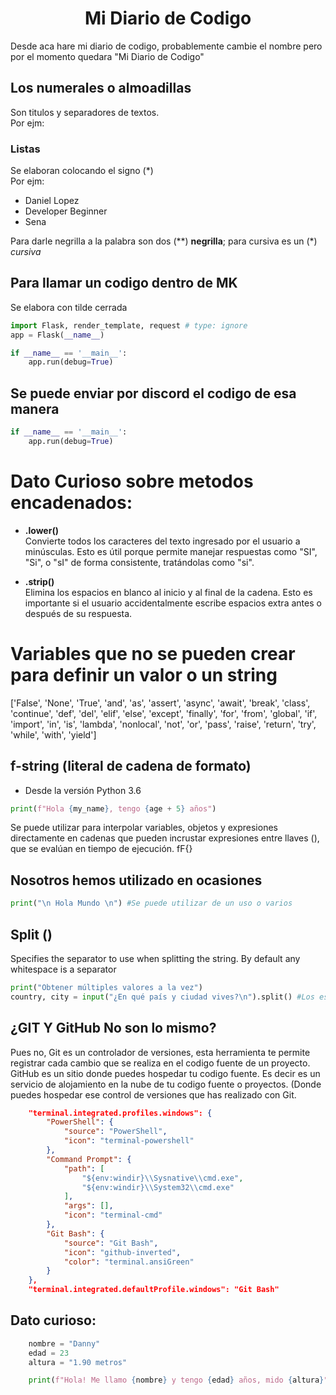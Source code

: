 <div align="center">

# Mi Diario de Codigo

</div>

Desde aca hare mi diario de codigo, probablemente cambie el nombre pero por el momento quedara "Mi Diario de Codigo"

## Los numerales o almoadillas

Son titulos y separadores de textos. <br> Por ejm:


### Listas

Se elaboran colocando el signo (*) <br> Por ejm:
* Daniel Lopez
* Developer Beginner
* Sena



Para darle negrilla a la palabra son dos (**) **negrilla**; para cursiva es un (*) *cursiva* 



## Para llamar un codigo dentro de MK

Se elabora con tilde cerrada <br>

```py
import Flask, render_template, request # type: ignore
app = Flask(__name__)

if __name__ == '__main__':
    app.run(debug=True)

```

## Se puede enviar por discord el codigo de esa manera

```py
if __name__ == '__main__':
    app.run(debug=True)

```
# Dato Curioso sobre metodos encadenados:
* **.lower()** <br>
Convierte todos los caracteres del texto ingresado por el usuario a minúsculas.
Esto es útil porque permite manejar respuestas como "SI", "Si", o "sI" de forma consistente, tratándolas como "si".

* **.strip()** <br>
Elimina los espacios en blanco al inicio y al final de la cadena. Esto es importante si el usuario accidentalmente escribe espacios extra antes o después de su respuesta.


# Variables que no se pueden crear para definir un valor o un string

['False', 'None', 'True', 'and', 'as', 'assert',
'async', 'await', 'break', 'class', 'continue',
'def', 'del', 'elif', 'else', 'except', 'finally',
'for', 'from', 'global', 'if', 'import', 'in', 'is',
'lambda', 'nonlocal', 'not', 'or', 'pass', 'raise',
'return', 'try', 'while', 'with', 'yield']

## f-string (literal de cadena de formato)
* Desde la versión Python 3.6

```py
print(f"Hola {my_name}, tengo {age + 5} años")
```

Se puede utilizar para interpolar variables, objetos y expresiones directamente en cadenas que pueden incrustar expresiones entre llaves (), que se evalúan en tiempo de ejecución. fF{}

## Nosotros hemos utilizado en ocasiones <br>
```py
print("\n Hola Mundo \n") #Se puede utilizar de un uso o varios
```

## Split ()
Specifies the separator to use when splitting the string. By default any whitespace is a separator
```py
print("Obtener múltiples valores a la vez")
country, city = input("¿En qué país y ciudad vives?\n").split() #Los establece por espacios: Ejm: Colombia(country) Valledupar(city)
```

## ¿GIT Y GitHub No son lo mismo?

Pues no, Git es un controlador de versiones, esta herramienta te permite registrar cada cambio que se realiza en el codigo fuente de un proyecto.
GitHub es un sitio donde puedes hospedar tu codigo fuente. Es decir es un servicio de alojamiento en la nube de tu codigo fuente o proyectos. (Donde puedes hospedar ese control de versiones que has realizado con Git.

```json
    "terminal.integrated.profiles.windows": {
        "PowerShell": {
            "source": "PowerShell",
            "icon": "terminal-powershell"
        },
        "Command Prompt": {
            "path": [
                "${env:windir}\\Sysnative\\cmd.exe",
                "${env:windir}\\System32\\cmd.exe"
            ],
            "args": [],
            "icon": "terminal-cmd"
        },
        "Git Bash": {
            "source": "Git Bash",
            "icon": "github-inverted",
            "color": "terminal.ansiGreen"
        }
    },
    "terminal.integrated.defaultProfile.windows": "Git Bash"
```

## Dato curioso:
```py
    nombre = "Danny"
    edad = 23
    altura = "1.90 metros"

    print(f"Hola! Me llamo {nombre} y tengo {edad} años, mido {altura}")
```

